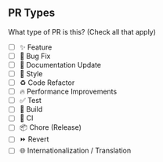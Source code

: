 ## PR Types

What type of PR is this? (Check all that apply)

- [ ]  ✨ Feature
- [ ]  🐛 Bug Fix
- [ ]  📝 Documentation Update
- [ ]  🎨 Style
- [ ]  ♻️ Code Refactor
- [ ]  🔥 Performance Improvements
- [ ]  ✅ Test
- [ ]  🤖 Build
- [ ]  🔁 CI
- [ ]  📦 Chore (Release)
- [ ]  ⏩ Revert
- [ ]  🌐 Internationalization / Translation
